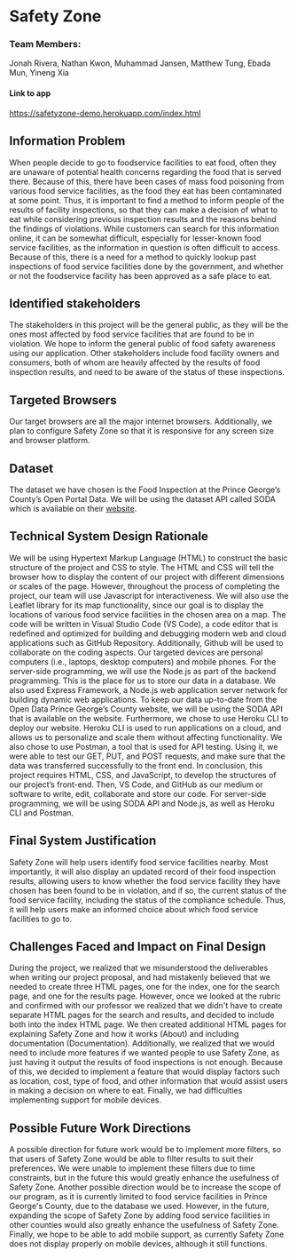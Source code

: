 # Safety Zone

### Team Members:
Jonah Rivera, Nathan Kwon, Muhammad Jansen, Matthew Tung, Ebada Mun, Yineng Xia

#### Link to app
https://safetyzone-demo.herokuapp.com/index.html

## Information Problem
When people decide to go to foodservice facilities to eat food, often they are unaware of potential health concerns regarding the food that is served there. Because of this, there have been cases of mass food poisoning from various food service facilities, as the food they eat has been contaminated at some point. Thus, it is important to find a method to inform people of the results of facility inspections, so that they can make a decision of what to eat while considering previous inspection results and the reasons behind the findings of violations. While customers can search for this information online, it can be somewhat difficult, especially for lesser-known food service facilities, as the information in question is often difficult to access. Because of this, there is a need for a method to quickly lookup past inspections of food service facilities done by the government, and whether or not the foodservice facility has been approved as a safe place to eat.

## Identified stakeholders
The stakeholders in this project will be the general public, as they will be the ones most affected by food service facilities that are found to be in violation. We hope to inform the general public of food safety awareness using our application. Other stakeholders include food facility owners and consumers, both of whom are heavily affected by the results of food inspection results, and need to be aware of the status of these inspections.

## Targeted Browsers
Our target browsers are all the major internet browsers. Additionally, we plan to configure Safety Zone so that it is responsive for any screen size and browser platform.

## Dataset 
The dataset we have chosen is the Food Inspection at the Prince George’s County’s Open Portal Data. We will be using the dataset API called SODA which is available on their [website](https://data.princegeorgescountymd.gov/Health/Food-Inspection/umjn-t2iz).

## Technical System Design Rationale
We will be using Hypertext Markup Language (HTML) to construct the basic structure of the project and CSS to style. The HTML and CSS will tell the browser how to display the content of our project with different dimensions or scales of the page. However, throughout the process of completing the project, our team will use Javascript for interactiveness. We will also use the Leaflet library for its map functionality, since our goal is to display the locations of various food service facilities in the chosen area on a map. The code will be written in Visual Studio Code (VS Code), a code editor that is redefined and optimized for building and debugging modern web and cloud applications such as GitHub Repository. Additionally, Github will be used to collaborate on the coding aspects. Our targeted devices are personal computers (i.e., laptops, desktop computers) and mobile phones. For the server-side programming, we will use the Node.js as part of the backend programming. This is the place for us to store our data in a database. We also used Express Framework, a Node.js web application server network for building dynamic web applications. To keep our data up-to-date from the Open Data Prince George’s County website, we will be using the SODA API that is available on the website. Furthermore, we chose to use Heroku CLI to deploy our website. Heroku CLI is used to run applications on a cloud, and allows us to personalize and scale them without affecting functionality. We also chose to use Postman, a tool that is used for API testing. Using it, we were able to test our GET, PUT, and POST requests, and make sure that the data was transferred successfully to the front end. In conclusion, this project requires HTML, CSS, and JavaScript, to develop the structures of our project’s front-end. Then, VS Code, and GitHub as our medium or software to write, edit, collaborate and store our code. For server-side programming, we will be using SODA API and Node.js, as well as Heroku CLI and Postman.

## Final System Justification
Safety Zone will help users identify food service facilities nearby. Most importantly, it will also display an updated record of their food inspection results, allowing users to know whether the food service facility they have chosen has been found to be in violation, and if so, the current status of the food service facility, including the status of the compliance schedule. Thus, it will help users make an informed choice about which food service facilities to go to.

## Challenges Faced and Impact on Final Design
During the project, we realized that we misunderstood the deliverables when writing our project proposal, and had mistakenly believed that we needed to create three HTML pages, one for the index, one for the search page, and one for the results page. However, once we looked at the rubric and confirmed with our professor we realized that we didn't have to create separate HTML pages for the search and results, and decided to include both into the index HTML page. We then created additional HTML pages for explaining Safety Zone and how it works (About) and including documentation (Documentation). Additionally, we realized that we would need to include more features if we wanted people to use Safety Zone, as just having it output the results of food inspections is not enough. Because of this, we decided to implement a feature that would display factors such as location, cost, type of food, and other information that would assist users in making a decision on where to eat. Finally, we had difficulties implementing support for mobile devices.

## Possible Future Work Directions 
A possible direction for future work would be to implement more filters, so that users of Safety Zone would be able to filter results to suit their preferences. We were unable to implement these filters due to time constraints, but in the future this would greatly enhance the usefulness of Safety Zone. Another possible direction would be to increase the scope of our program, as it is currently limited to food service facilities in Prince George's County, due to the database we used. However, in the future, expanding the scope of Safety Zone by adding food service facilities in other counties would also greatly enhance the usefulness of Safety Zone. Finally, we hope to be able to add mobile support, as currently Safety Zone does not display properly on mobile devices, although it still functions.
